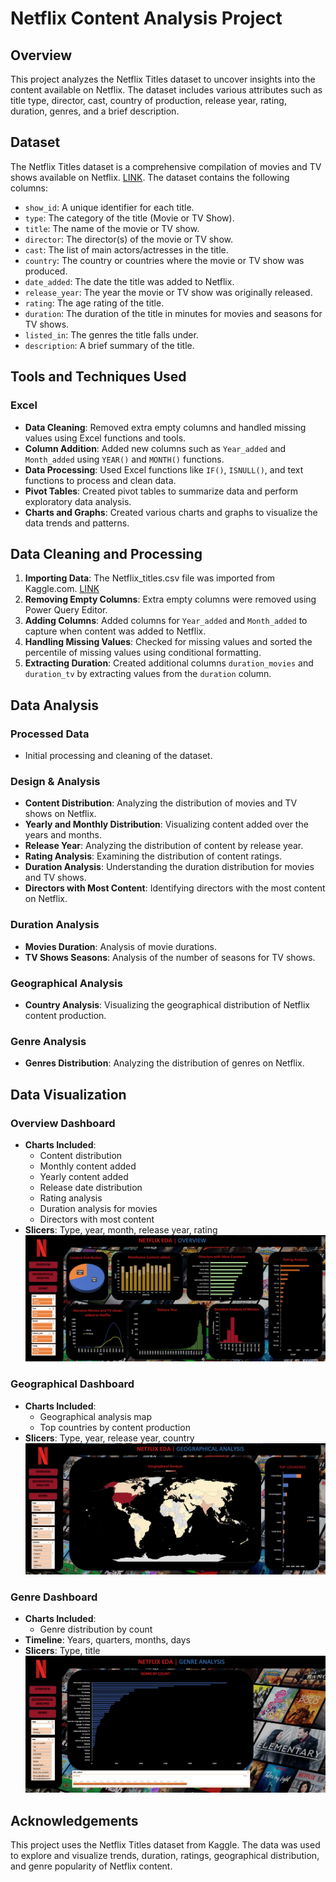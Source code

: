 # Netflix Content Analysis Project

## Overview

This project analyzes the Netflix Titles dataset to uncover insights into the content available on Netflix. The dataset includes various attributes such as title type, director, cast, country of production, release year, rating, duration, genres, and a brief description.

## Dataset

The Netflix Titles dataset is a comprehensive compilation of movies and TV shows available on Netflix. [LINK](https://www.kaggle.com/datasets/rahulvyasm/netflix-movies-and-tv-shows/data).  The dataset contains the following columns:
- `show_id`: A unique identifier for each title.
- `type`: The category of the title (Movie or TV Show).
- `title`: The name of the movie or TV show.
- `director`: The director(s) of the movie or TV show.
- `cast`: The list of main actors/actresses in the title.
- `country`: The country or countries where the movie or TV show was produced.
- `date_added`: The date the title was added to Netflix.
- `release_year`: The year the movie or TV show was originally released.
- `rating`: The age rating of the title.
- `duration`: The duration of the title in minutes for movies and seasons for TV shows.
- `listed_in`: The genres the title falls under.
- `description`: A brief summary of the title.

## Tools and Techniques Used

### Excel
- **Data Cleaning**: Removed extra empty columns and handled missing values using Excel functions and tools.
- **Column Addition**: Added new columns such as `Year_added` and `Month_added` using `YEAR()` and `MONTH()` functions.
- **Data Processing**: Used Excel functions like `IF()`, `ISNULL()`, and text functions to process and clean data.
- **Pivot Tables**: Created pivot tables to summarize data and perform exploratory data analysis.
- **Charts and Graphs**: Created various charts and graphs to visualize the data trends and patterns.

## Data Cleaning and Processing

1. **Importing Data**: The Netflix_titles.csv file was imported from Kaggle.com. [LINK](https://www.kaggle.com/datasets/rahulvyasm/netflix-movies-and-tv-shows/data)
2. **Removing Empty Columns**: Extra empty columns were removed using Power Query Editor.
3. **Adding Columns**: Added columns for `Year_added` and `Month_added` to capture when content was added to Netflix.
4. **Handling Missing Values**: Checked for missing values and sorted the percentile of missing values using conditional formatting.
5. **Extracting Duration**: Created additional columns `duration_movies` and `duration_tv` by extracting values from the `duration` column.

## Data Analysis

### Processed Data
- Initial processing and cleaning of the dataset.

### Design & Analysis
- **Content Distribution**: Analyzing the distribution of movies and TV shows on Netflix.
- **Yearly and Monthly Distribution**: Visualizing content added over the years and months.
- **Release Year**: Analyzing the distribution of content by release year.
- **Rating Analysis**: Examining the distribution of content ratings.
- **Duration Analysis**: Understanding the duration distribution for movies and TV shows.
- **Directors with Most Content**: Identifying directors with the most content on Netflix.

### Duration Analysis
- **Movies Duration**: Analysis of movie durations.
- **TV Shows Seasons**: Analysis of the number of seasons for TV shows.

### Geographical Analysis
- **Country Analysis**: Visualizing the geographical distribution of Netflix content production.

### Genre Analysis
- **Genres Distribution**: Analyzing the distribution of genres on Netflix.

## Data Visualization 

### Overview Dashboard
- **Charts Included**:
  - Content distribution
  - Monthly content added
  - Yearly content added
  - Release date distribution
  - Rating analysis
  - Duration analysis for movies
  - Directors with most content
- **Slicers**: Type, year, month, release year, rating
![Overview Dashboard](Overview_dashboard.png)
### Geographical Dashboard
- **Charts Included**:
  - Geographical analysis map
  - Top countries by content production
- **Slicers**: Type, year, release year, country
![Geographical Dashboard](Geographical_analysis.png)
### Genre Dashboard
- **Charts Included**:
  - Genre distribution by count
- **Timeline**: Years, quarters, months, days
- **Slicers**: Type, title
![Genre Dashboard](Genre_analysis.png)
## Acknowledgements

This project uses the Netflix Titles dataset from Kaggle. The data was used to explore and visualize trends, duration, ratings, geographical distribution, and genre popularity of Netflix content.
